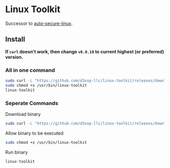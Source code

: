 # Linux Toolkit

Successor to [auto-secure-linux](https://github.com/d3vop-llc/auto-secure-linux).

## Install

**If `curl` doesn't work, then change `v0.0.10` to current highest (or preferred) version.**

### All in one command

```bash
sudo curl -L "https://github.com/d3vop-llc/linux-toolkit/releases/download/v0.1.5/linux-toolkit" -o /usr/bin/linux-toolkit
sudo chmod +x /usr/bin/linux-toolkit
linux-toolkit
```

### Seperate Commands

Download binary

```bash
sudo curl -L "https://github.com/d3vop-llc/linux-toolkit/releases/download/v0.1.5/linux-toolkit" -o /usr/bin/linux-toolkit
```

Allow binary to be executed

```bash
sudo chmod +x /usr/bin/linux-toolkit
```

Run binary

```bash
linux-toolkit
```
